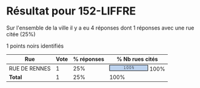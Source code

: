 # Résultat pour 152-LIFFRE

Sur l'ensemble de la ville il y a eu 4 réponses dont 1 réponses avec une rue citée (25%)

1 points noirs identifiés

| Rue | Vote | % réponses | % Nb rues cités|
|-----|------|------------|----------------|
| RUE DE RENNES | 1 | 25% | <img src="../../img/bar_100.gif" />&nbsp;100%|
| **Total** | 1 | 25% | 100%|
